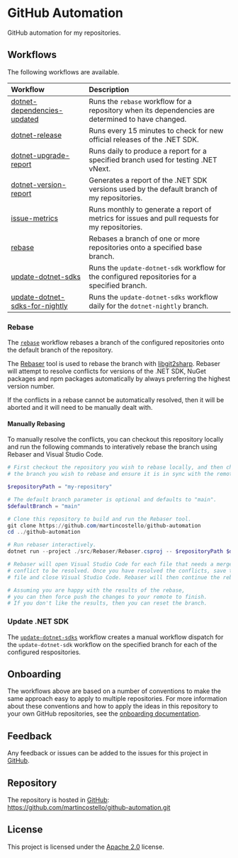 # GitHub Automation

GitHub automation for my repositories.

## Workflows

The following workflows are available.

| **Workflow**                                                     | **Description**                                                                                   |
| :--------------------------------------------------------------- | :------------------------------------------------------------------------------------------------ |
| [dotnet-dependencies-updated][dotnet-dependencies-updated]       | Runs the `rebase` workflow for a repository when its dependencies are determined to have changed. |
| [dotnet-release][dotnet-release]                                 | Runs every 15 minutes to check for new official releases of the .NET SDK.                         |
| [dotnet-upgrade-report][dotnet-upgrade-report]                   | Runs daily to produce a report for a specified branch used for testing .NET vNext.                |
| [dotnet-version-report][dotnet-version-report]                   | Generates a report of the .NET SDK versions used by the default branch of my repositories.        |
| [issue-metrics][issue-metrics]                                   | Runs monthly to generate a report of metrics for issues and pull requests for my repositories.    |
| [rebase][rebase]                                                 | Rebases a branch of one or more repositories onto a specified base branch.                        |
| [update-dotnet-sdks][update-dotnet-sdks]                         | Runs the `update-dotnet-sdk` workflow for the configured repositories for a specified branch.     |
| [update-dotnet-sdks-for-nightly][update-dotnet-sdks-for-nightly] | Runs the `update-dotnet-sdks` workflow daily for the `dotnet-nightly` branch.                     |

### Rebase

The [`rebase`][rebase] workflow rebases a branch of the
configured repositories onto the default branch of the repository.

The [Rebaser][rebaser] tool is used to rebase the branch with
[libgit2sharp][libgit2sharp]. Rebaser will attempt to resolve
conflicts for versions of the .NET SDK, NuGet packages and npm
packages automatically by always preferring the highest version
number.

If the conflicts in a rebase cannot be automatically resolved,
then it will be aborted and it will need to be manually dealt with.

#### Manually Rebasing

To manually resolve the conflicts, you can checkout this repository
locally and run the following commands to interatively rebase the
branch using Rebaser and Visual Studio Code.

```powershell
# First checkout the repository you wish to rebase locally, and then checkout
# the branch you wish to rebase and ensure it is in sync with the remote.

$repositoryPath = "my-repository"

# The default branch parameter is optional and defaults to "main".
$defaultBranch = "main"

# Clone this repository to build and run the Rebaser tool.
git clone https://github.com/martincostello/github-automation
cd ../github-automation

# Run rebaser interactively.
dotnet run --project ./src/Rebaser/Rebaser.csproj -- $repositoryPath $defaultBranch --interactive

# Rebaser will open Visual Studio Code for each file that needs a merge
# conflict to be resolved. Once you have resolved the conflicts, save the
# file and close Visual Studio Code. Rebaser will then continue the rebase.

# Assuming you are happy with the results of the rebase,
# you can then force push the changes to your remote to finish.
# If you don't like the results, then you can reset the branch.
```

### Update .NET SDK

The [`update-dotnet-sdks`][update-dotnet-sdks] workflow creates
a manual workflow dispatch for the `update-dotnet-sdk` workflow
on the specified branch for each of the configured respositories.

## Onboarding

The workflows above are based on a number of conventions to make the same
approach easy to apply to multiple repositories. For more information
about these conventions and how to apply the ideas in this repository to
your own GitHub repositories, see the [onboarding documentation][onboarding].

## Feedback

Any feedback or issues can be added to the issues for this project in
[GitHub][issues].

## Repository

The repository is hosted in [GitHub][repository]: <https://github.com/martincostello/github-automation.git>

## License

This project is licensed under the [Apache 2.0][license] license.

[dotnet-dependencies-updated]: https://github.com/martincostello/github-automation/blob/main/.github/workflows/dotnet-dependencies-updated.yml
[dotnet-release]: https://github.com/martincostello/github-automation/blob/main/.github/workflows/dotnet-release.yml
[dotnet-upgrade-report]: https://github.com/martincostello/github-automation/blob/main/.github/workflows/dotnet-upgrade-report.yml
[dotnet-version-report]: https://github.com/martincostello/github-automation/blob/main/.github/workflows/dotnet-version-report.yml
[issue-metrics]: https://github.com/martincostello/github-automation/blob/main/.github/workflows/issue-metrics.yml
[issues]: https://github.com/martincostello/github-automation/issues "Issues for this project on GitHub.com"
[libgit2sharp]: https://github.com/libgit2/libgit2sharp#readme
[license]: http://www.apache.org/licenses/LICENSE-2.0.txt "The Apache 2.0 license"
[onboarding]: ./docs/onboarding.md
[rebase]: ./.github/workflows/rebase.yml
[rebaser]: ./src/Rebaser/Program.cs
[repository]: https://github.com/martincostello/github-automation "This project on GitHub.com"
[update-dotnet-sdks]: .github/workflows/update-dotnet-sdks.yml
[update-dotnet-sdks-for-nightly]: https://github.com/martincostello/github-automation/blob/main/.github/workflows/update-dotnet-sdks-for-nightly.yml
